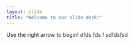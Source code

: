 ```yaml
---
layout: slide
title: "Welcome to our slide deck!"
---
```


Use the right arrow to begin!
dfds
fds
f
sdfdsfsd
